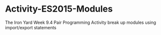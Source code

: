 # Activity-ES2015-Modules
The Iron Yard Week 9.4 Pair Programming Activity break up modules using import/export statements
